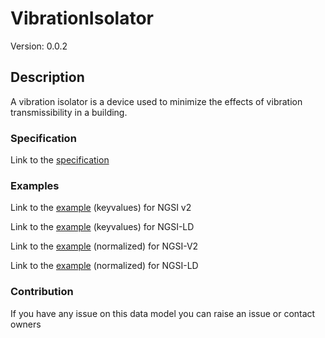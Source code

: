 # VibrationIsolator
Version: 0.0.2

## Description 

A vibration isolator is a device used to minimize the effects of vibration transmissibility in a building.
### Specification

Link to the [specification](https://github.com/smart-data-models/incubated/SAREF/s4bldg/VibrationIsolator/doc/spec.md)

### Examples

Link to the [example](https://github.com/smart-data-models/incubated/SAREF/s4bldg/VibrationIsolator/examples/example.json) (keyvalues) for NGSI v2

Link to the [example](https://github.com/smart-data-models/incubated/SAREF/s4bldg/VibrationIsolator/examples/example.jsonld) (keyvalues) for NGSI-LD

Link to the [example](https://github.com/smart-data-models/incubated/SAREF/s4bldg/VibrationIsolator/examples/example-normalized.json) (normalized) for NGSI-V2

Link to the [example](https://github.com/smart-data-models/incubated/SAREF/s4bldg/VibrationIsolator/examples/example-normalized.jsonld) (normalized) for NGSI-LD
### Contribution

 If you have any issue on this data model you can raise an issue or contact owners
